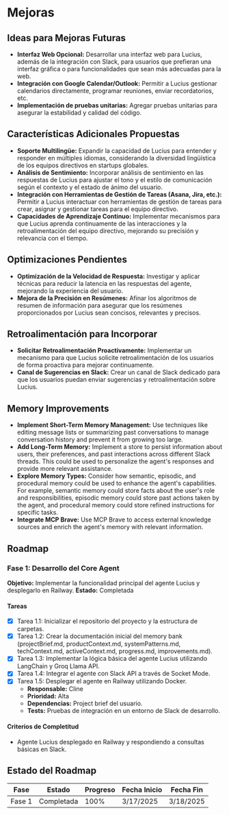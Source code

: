 # Mejoras

## Ideas para Mejoras Futuras
- **Interfaz Web Opcional:**  Desarrollar una interfaz web para Lucius, además de la integración con Slack, para usuarios que prefieran una interfaz gráfica o para funcionalidades que sean más adecuadas para la web.
- **Integración con Google Calendar/Outlook:** Permitir a Lucius gestionar calendarios directamente, programar reuniones, enviar recordatorios, etc.
- **Implementación de pruebas unitarias:** Agregar pruebas unitarias para asegurar la estabilidad y calidad del código.

## Características Adicionales Propuestas
- **Soporte Multilingüe:**  Expandir la capacidad de Lucius para entender y responder en múltiples idiomas, considerando la diversidad lingüística de los equipos directivos en startups globales.
- **Análisis de Sentimiento:**  Incorporar análisis de sentimiento en las respuestas de Lucius para ajustar el tono y el estilo de comunicación según el contexto y el estado de ánimo del usuario.
- **Integración con Herramientas de Gestión de Tareas (Asana, Jira, etc.):**  Permitir a Lucius interactuar con herramientas de gestión de tareas para crear, asignar y gestionar tareas para el equipo directivo.
- **Capacidades de Aprendizaje Continuo:**  Implementar mecanismos para que Lucius aprenda continuamente de las interacciones y la retroalimentación del equipo directivo, mejorando su precisión y relevancia con el tiempo.

## Optimizaciones Pendientes
- **Optimización de la Velocidad de Respuesta:**  Investigar y aplicar técnicas para reducir la latencia en las respuestas del agente, mejorando la experiencia del usuario.
- **Mejora de la Precisión en Resúmenes:**  Afinar los algoritmos de resumen de información para asegurar que los resúmenes proporcionados por Lucius sean concisos, relevantes y precisos.

## Retroalimentación para Incorporar
- **Solicitar Retroalimentación Proactivamente:** Implementar un mecanismo para que Lucius solicite retroalimentación de los usuarios de forma proactiva para mejorar continuamente.
- **Canal de Sugerencias en Slack:** Crear un canal de Slack dedicado para que los usuarios puedan enviar sugerencias y retroalimentación sobre Lucius.

## Memory Improvements
- **Implement Short-Term Memory Management:** Use techniques like editing message lists or summarizing past conversations to manage conversation history and prevent it from growing too large.
- **Add Long-Term Memory:** Implement a store to persist information about users, their preferences, and past interactions across different Slack threads. This could be used to personalize the agent's responses and provide more relevant assistance.
- **Explore Memory Types:** Consider how semantic, episodic, and procedural memory could be used to enhance the agent's capabilities. For example, semantic memory could store facts about the user's role and responsibilities, episodic memory could store past actions taken by the agent, and procedural memory could store refined instructions for specific tasks.
- **Integrate MCP Brave:** Use MCP Brave to access external knowledge sources and enrich the agent's memory with relevant information.

## Roadmap

### Fase 1: Desarrollo del Core Agent
**Objetivo:** Implementar la funcionalidad principal del agente Lucius y desplegarlo en Railway.
**Estado:** Completada

#### Tareas
- [x] Tarea 1.1: Inicializar el repositorio del proyecto y la estructura de carpetas.
- [x] Tarea 1.2: Crear la documentación inicial del memory bank (projectBrief.md, productContext.md, systemPatterns.md, techContext.md, activeContext.md, progress.md, improvements.md).
- [x] Tarea 1.3: Implementar la lógica básica del agente Lucius utilizando LangChain y Groq Llama API.
- [x] Tarea 1.4: Integrar el agente con Slack API a través de Socket Mode.
- [x] Tarea 1.5: Desplegar el agente en Railway utilizando Docker.
  - **Responsable:** Cline
  - **Prioridad:** Alta
  - **Dependencias:** Project brief del usuario.
  - **Tests:** Pruebas de integración en un entorno de Slack de desarrollo.

#### Criterios de Completitud
- Agente Lucius desplegado en Railway y respondiendo a consultas básicas en Slack.

## Estado del Roadmap

| Fase | Estado | Progreso | Fecha Inicio | Fecha Fin |
|------|--------|----------|--------------|-----------|
| Fase 1 | Completada | 100% | 3/17/2025 | 3/18/2025 |
